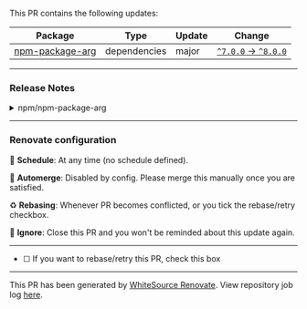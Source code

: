 This PR contains the following updates:

| Package | Type | Update | Change |
|---|---|---|---|
| [npm-package-arg](https://togithub.com/npm/npm-package-arg) | dependencies | major | [`^7.0.0` -> `^8.0.0`](https://renovatebot.com/diffs/npm/npm-package-arg/7.0.0/8.0.1) |

---

### Release Notes

<details>
<summary>npm/npm-package-arg</summary>

### [`v8.0.1`](https://togithub.com/npm/npm-package-arg/compare/v8.0.0...v8.0.1)

[Compare Source](https://togithub.com/npm/npm-package-arg/compare/v8.0.0...v8.0.1)

### [`v8.0.0`](https://togithub.com/npm/npm-package-arg/blob/master/CHANGELOG.md#&#8203;800-httpsgithubcomnpmnpm-package-argcomparev700v800-2019-12-15)

[Compare Source](https://togithub.com/npm/npm-package-arg/compare/v7.0.0...v8.0.0)

##### ⚠ BREAKING CHANGES

-   Dropping support for node 6 and 8.  It'll probably
    still work on those versions, but they are no longer supported or
    tested, since npm v7 is moving away from them.

-   drop support for node 6 and 8 ([ba85e68](https://togithub.com/npm/npm-package-arg/commit/ba85e68555d6270f672c3d59da17672f744d0376))

</details>

---

### Renovate configuration

:date: **Schedule**: At any time (no schedule defined).

:vertical_traffic_light: **Automerge**: Disabled by config. Please merge this manually once you are satisfied.

:recycle: **Rebasing**: Whenever PR becomes conflicted, or you tick the rebase/retry checkbox.

:no_bell: **Ignore**: Close this PR and you won't be reminded about this update again.

---

 - [ ] <!-- rebase-check -->If you want to rebase/retry this PR, check this box

---

This PR has been generated by [WhiteSource Renovate](https://renovate.whitesourcesoftware.com). View repository job log [here](https://app.renovatebot.com/dashboard#kellyselden/boilerplate-update).
